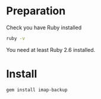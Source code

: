 # Preparation

Check you have Ruby installed

```sh
ruby -v
```

You need at least Ruby 2.6 installed.

# Install

```sh
gem install imap-backup
```
